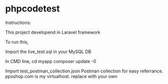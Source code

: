 # phpcodetest
Instructions:

This project developend in Laravel framework

To run this,

Import the live_test.sql in your MySQL DB

In CMD line,
cd myapp
composer update -0

Import test_postman_collection.json Postman collection for easy referrance. ppsshop.com is my virtualhost. replace with your own 
